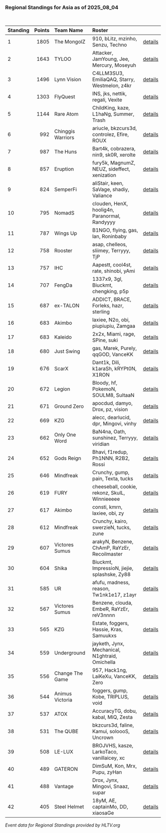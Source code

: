 ### Regional Standings for Asia as of 2025_08_04<br />
<br />

| Standing | Points | Team Name         | Roster                                          |                                                                                                  |
| :- | -: | :- | :- | :- |
| 1        |   1805 | The MongolZ       | 910, bLitz, mzinho, Senzu, Techno               | [details](details/2025_08_04/0004--the_mongolz--910-blitz-mzinho-senzu-techno.md)                |
| 2        |   1643 | TYLOO             | Attacker, JamYoung, Jee, Mercury, Moseyuh       | [details](details/2025_08_04/0010--tyloo--attacker-jamyoung-jee-mercury-moseyuh.md)              |
| 3        |   1496 | Lynn Vision       | C4LLM3SU3, EmiliaQAQ, Starry, Westmelon, z4kr   | [details](details/2025_08_04/0015--lynn_vision--c4llm3su3-emiliaqaq-starry-westmelon-z4kr.md)    |
| 4        |   1303 | FlyQuest          | INS, jks, nettik, regali, Vexite                | [details](details/2025_08_04/0025--flyquest--ins-jks-nettik-regali-vexite.md)                    |
| 5        |   1144 | Rare Atom         | ChildKing, kaze, L1haNg, Summer, Trash          | [details](details/2025_08_04/0035--rare_atom--childking-kaze-l1hang-summer-trash.md)             |
| 6        |    992 | Chinggis Warriors | ariucle, bkzcurs3d, controlez, Efire, ROUX      | [details](details/2025_08_04/0051--chinggis_warriors--ariucle-bkzcurs3d-controlez-efire-roux.md) |
| 7        |    987 | The Huns          | Bart4k, cobrazera, nin9, sk0R, xerolte          | [details](details/2025_08_04/0052--the_huns--bart4k-cobrazera-nin9-sk0r-xerolte.md)              |
| 8        |    857 | Eruption          | fury5k, MagnumZ, NEUZ, sideffect, xenization    | [details](details/2025_08_04/0083--eruption--fury5k-magnumz-neuz-sideffect-xenization.md)        |
| 9        |    824 | SemperFi          | aliStair, keen, SaVage, shadiy, Valiance        | [details](details/2025_08_04/0094--semperfi--alistair-keen-savage-shadiy-valiance.md)            |
| 10       |    795 | NomadS            | clouden, HenX, hoolig4n, Paranormal, Randyyyy   | [details](details/2025_08_04/0102--nomads--clouden-henx-hoolig4n-paranormal-randyyyy.md)         |
| 11       |    787 | Wings Up          | B1NGO, flying, gas, lan, Roninbaby              | [details](details/2025_08_04/0104--wings_up--b1ngo-flying-gas-lan-roninbaby.md)                  |
| 12       |    758 | Rooster           | asap, chelleos, sliimey, Terryyy, TjP           | [details](details/2025_08_04/0113--rooster--asap-chelleos-sliimey-terryyy-tjp.md)                |
| 13       |    757 | IHC               | Aapestt, cool4st, rate, shinobi, yAmi           | [details](details/2025_08_04/0114--ihc--aapestt-cool4st-rate-shinobi-yami.md)                    |
| 14       |    707 | FengDa            | 1337x9, 3gl, Biuckmt, chengking, p5p            | [details](details/2025_08_04/0132--fengda--1337x9-3gl-biuckmt-chengking-p5p.md)                  |
| 15       |    687 | ex-TALON          | ADDICT, BRACE, Forleks, hazr, sterling          | [details](details/2025_08_04/0139--ex-talon--addict-brace-forleks-hazr-sterling.md)              |
| 16       |    683 | Akimbo            | laxiee, N2o, obi, piupiupiu, Zamgaa             | [details](details/2025_08_04/0143--akimbo--laxiee-n2o-obi-piupiupiu-zamgaa.md)                   |
| 17       |    683 | Kaleido           | 2x2x, Miami, rage, SPine, suki                  | [details](details/2025_08_04/0144--kaleido--2x2x-miami-rage-spine-suki.md)                       |
| 18       |    680 | Just Swing        | gas, Marek, Purely, qqGOD, VanceKK              | [details](details/2025_08_04/0146--just_swing--gas-marek-purely-qqgod-vancekk.md)                |
| 19       |    676 | ScarX             | Dant1k, Dili, k1araSh, kRYPt0N, X1RON           | [details](details/2025_08_04/0148--scarx--dant1k-dili-k1arash-krypt0n-x1ron.md)                  |
| 20       |    672 | Legion            | Bloody, hf, PokemoN, SOULM8, SultaaN            | [details](details/2025_08_04/0151--legion--bloody-hf-pokemon-soulm8-sultaan.md)                  |
| 21       |    671 | Ground Zero       | apocdud, damyo, Drox, pz, vision                | [details](details/2025_08_04/0152--ground_zero--apocdud-damyo-drox-pz-vision.md)                 |
| 22       |    669 | KZG               | alecc, dearlucid, dpr, Mingovi, vinhy           | [details](details/2025_08_04/0153--kzg--alecc-dearlucid-dpr-mingovi-vinhy.md)                    |
| 23       |    662 | Only One Word     | BaN4na, Oath, sunshinez, Terryyy, viridian      | [details](details/2025_08_04/0155--only_one_word--ban4na-oath-sunshinez-terryyy-viridian.md)     |
| 24       |    652 | Gods Reign        | Bhavi, f1redup, Ph1NNN, R2B2, Rossi             | [details](details/2025_08_04/0159--gods_reign--bhavi-f1redup-ph1nnn-r2b2-rossi.md)               |
| 25       |    646 | Mindfreak         | Crunchy, gump, pain, Texta, tucks               | [details](details/2025_08_04/0162--mindfreak--crunchy-gump-pain-texta-tucks.md)                  |
| 26       |    619 | FURY              | cheeseball, cookie, rekonz, SkulL, Winnieeeee   | [details](details/2025_08_04/0176--fury--cheeseball-cookie-rekonz-skull-winnieeeee.md)           |
| 27       |    617 | Akimbo            | consti, kmrn, laxiee, obi, zy                   | [details](details/2025_08_04/0177--akimbo--consti-kmrn-laxiee-obi-zy.md)                         |
| 28       |    612 | Mindfreak         | Crunchy, kairo, swerzieN, tucks, zune           | [details](details/2025_08_04/0188--mindfreak--crunchy-kairo-swerzien-tucks-zune.md)              |
| 29       |    607 | Victores Sumus    | arakyN, Benzene, ChAmP, RaYzEr, Recoilmaster    | [details](details/2025_08_04/0195--victores_sumus--arakyn-benzene-champ-rayzer-recoilmaster.md)  |
| 30       |    604 | Shika             | Biuckmt, ImpressioN, jiejie, splashske, Zy88    | [details](details/2025_08_04/0197--shika--biuckmt-impression-jiejie-splashske-zy88.md)           |
| 31       |    585 | UR                | afufu, madness, reason, Tw1nk1e17, z1ayr        | [details](details/2025_08_04/0212--ur--afufu-madness-reason-tw1nk1e17-z1ayr.md)                  |
| 32       |    567 | Victores Sumus    | Benzene, clouda, EmbeR, RaYzEr, reV3nnnn        | [details](details/2025_08_04/0221--victores_sumus--benzene-clouda-ember-rayzer-rev3nnnn.md)      |
| 33       |    565 | KZG               | Estate, foggers, Hassie, Kras, Samuukxs         | [details](details/2025_08_04/0222--kzg--estate-foggers-hassie-kras-samuukxs.md)                  |
| 34       |    559 | Underground       | jayketh, Jynx, Mechanical, N1ghtraid, Omichella | [details](details/2025_08_04/0225--underground--jayketh-jynx-mechanical-n1ghtraid-omichella.md)  |
| 35       |    556 | Change The Game   | 957, Hack1ng, LaiKeXu, VanceKK, Zero            | [details](details/2025_08_04/0226--change_the_game--957-hack1ng-laikexu-vancekk-zero.md)         |
| 36       |    544 | Animus Victoria   | foggers, gump, Kobe, TRIPLUS, void              | [details](details/2025_08_04/0230--animus_victoria--foggers-gump-kobe-triplus-void.md)           |
| 37       |    537 | ATOX              | AccuracyTG, dobu, kabal, MiQ, Zesta             | [details](details/2025_08_04/0232--atox--accuracytg-dobu-kabal-miq-zesta.md)                     |
| 38       |    531 | The QUBE          | bkzcurs3d, faline, Kamui, soloooS, Uncrown      | [details](details/2025_08_04/0235--the_qube--bkzcurs3d-faline-kamui-solooos-uncrown.md)          |
| 39       |    508 | LE-LUX            | BROJVHS, kasze, LarkoTaco, vanillaicey, xc      | [details](details/2025_08_04/0248--le-lux--brojvhs-kasze-larkotaco-vanillaicey-xc.md)            |
| 40       |    489 | GATERON           | DimSuM, Kon, Mrx, Pupu, zyHan                   | [details](details/2025_08_04/0258--gateron--dimsum-kon-mrx-pupu-zyhan.md)                        |
| 41       |    488 | Vantage           | Drox, Jynx, Mingovi, Snaaz, supar               | [details](details/2025_08_04/0259--vantage--drox-jynx-mingovi-snaaz-supar.md)                    |
| 42       |    405 | Steel Helmet      | 18yM, AE, captainMo, DD, xiaosaGe               | [details](details/2025_08_04/0276--steel_helmet--18ym-ae-captainmo-dd-xiaosage.md)               |


_Event data for Regional Standings provided by HLTV.org_<br />
